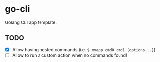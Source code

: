 # go-cli

Golang CLI app template.

## TODO

- [x] Allow having nested commands (i.e. `$ myapp cmd0 cmd1 [options...]`)
- [ ] Allow to run a custom action when no commands found! 
